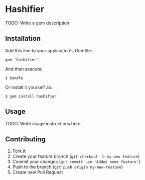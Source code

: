 # Hashifier

TODO: Write a gem description

## Installation

Add this line to your application's Gemfile:

    gem 'hashifier'

And then execute:

    $ bundle

Or install it yourself as:

    $ gem install hashifier

## Usage

TODO: Write usage instructions here

## Contributing

1. Fork it
2. Create your feature branch (`git checkout -b my-new-feature`)
3. Commit your changes (`git commit -am 'Added some feature'`)
4. Push to the branch (`git push origin my-new-feature`)
5. Create new Pull Request
